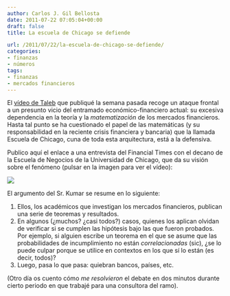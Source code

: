 ```yaml
---
author: Carlos J. Gil Bellosta
date: 2011-07-22 07:05:04+00:00
draft: false
title: La escuela de Chicago se defiende

url: /2011/07/22/la-escuela-de-chicago-se-defiende/
categories:
- finanzas
- números
tags:
- finanzas
- mercados financieros
---
```


El [vídeo de Taleb](http://www.datanalytics.com/2011/07/15/nassim-taleb-y-el-problema-de-la-inferencia/) que publiqué la semana pasada recoge un ataque frontal a un presunto vicio del entramado económico-financiero actual: su excesiva dependencia en la teoría y la _matematización_ de los mercados financieros. Hasta tal punto se ha cuestionado el papel de las matemáticas (y su responsabilidad en la reciente crisis financiera y bancaria) que la llamada Escuela de Chicago, cuna de toda esta arquitectura, está a la defensiva.

Publico aquí el enlace a una entrevista del Financial Times con el decano de la Escuela de Negocios de la Universidad de Chicago, que da su visión sobre el fenómeno (pulsar en la imagen para ver el vídeo):


[![](/wp-uploads/2011/07/decano_escuela_de_chicago.jpg)
](http://video.ft.com/v/1044030606001/Chicago-School-defends-its-research)


El argumento del Sr. Kumar se resume en lo siguiente:



1. Ellos, los académicos que investigan los mercados financieros, publican una serie de teoremas y resultados.
2. En algunos (¿muchos? ¿casi todos?) casos, quienes los aplican olvidan de verificar si se cumplen las hipótesis bajo las que fueron probados. Por ejemplo, si alguien escribe un teorema en el que se asume que las probabilidades de incumplimiento no están _correlacionadas_ (sic), ¿se lo puede culpar porque se utilice en contextos en los que sí lo están (es decir, todos)?
3. Luego, pasa lo que pasa: quiebran bancos, países, etc.


(Otro día os cuento cómo _me resolvieron_ el debate en dos minutos durante cierto periodo en que trabajé para una consultora del ramo).
